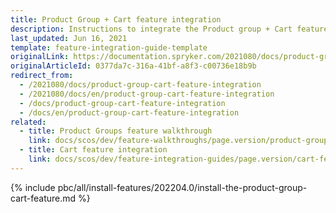 ```yaml
---
title: Product Group + Cart feature integration
description: Instructions to integrate the Product group + Cart feature into a Spryker project.
last_updated: Jun 16, 2021
template: feature-integration-guide-template
originalLink: https://documentation.spryker.com/2021080/docs/product-group-cart-feature-integration
originalArticleId: 0377da7c-316a-41bf-a8f3-c00736e18b9b
redirect_from:
  - /2021080/docs/product-group-cart-feature-integration
  - /2021080/docs/en/product-group-cart-feature-integration
  - /docs/product-group-cart-feature-integration
  - /docs/en/product-group-cart-feature-integration
related:
  - title: Product Groups feature walkthrough
    link: docs/scos/dev/feature-walkthroughs/page.version/product-groups-feature-walkthrough.html
  - title: Cart feature integration
    link: docs/scos/dev/feature-integration-guides/page.version/cart-feature-integration.html
---
```


{% include pbc/all/install-features/202204.0/install-the-product-group-cart-feature.md %} <!-- To edit, see /_includes/pbc/all/install-features/202204.0/install-the-product-group-cart-feature.md -->
